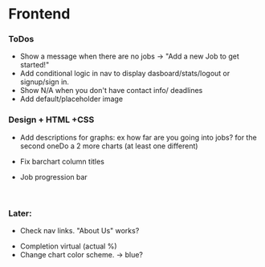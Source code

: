 # Frontend

### ToDos

* Show a message when there are no jobs -> "Add a new Job to get started!"
* Add conditional logic in nav to display dasboard/stats/logout or signup/sign in.
* Show N/A when you don't have contact info/ deadlines
    <!-- * Show the right titles on Checkpoints -->
    <!-- * Sort by Status -->
* Add default/placeholder image

### Design + HTML +CSS

* Add descriptions for graphs: ex how far are you going into jobs? for the second oneDo a 2 more charts (at least one different)

* Fix barchart column titles

* Job progression bar

    ​

### Later:

* Check nav links. "About Us" works?

- Completion virtual (actual %)
- Change chart color scheme. -> blue?
